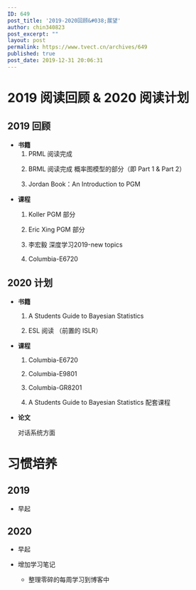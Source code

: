 ```yaml
---
ID: 649
post_title: '2019-2020回顾&#038;展望'
author: chin340823
post_excerpt: ""
layout: post
permalink: https://www.tvect.cn/archives/649
published: true
post_date: 2019-12-31 20:06:31
---
```

<h1>2019 阅读回顾 &amp; 2020 阅读计划</h1>

<h2>2019 回顾</h2>

<ul>
<li><strong>书籍</strong>

<ol>
<li>PRML 阅读完成</p></li>
<li><p>BRML 阅读完成 概率图模型的部分（即 Part 1 &amp; Part 2）</p></li>
<li><p>Jordan Book：An Introduction to PGM</p></li>
</ol></li>
<li><p><strong>课程</strong>

<ol>
<li>Koller PGM 部分</p></li>
<li><p>Eric Xing PGM 部分</p></li>
<li><p>李宏毅 深度学习2019-new topics</p></li>
<li><p>Columbia-E6720</p></li>
</ol></li>
</ul>

<h2>2020 计划</h2>

<ul>
<li><p><strong>书籍</strong>

<ol>
<li>A Students Guide to Bayesian Statistics</p></li>
<li><p>ESL 阅读 （前置的 ISLR）</p></li>
</ol></li>
<li><p><strong>课程</strong>

<ol>
<li>Columbia-E6720</p></li>
<li><p>Columbia-E9801</p></li>
<li><p>Columbia-GR8201</p></li>
<li><p>A Students Guide to Bayesian Statistics 配套课程</p></li>
</ol></li>
<li><p><strong>论文</strong>

对话系统方面</p></li>
</ul>

<h1>习惯培养</h1>

<h2>2019</h2>

<ul>
<li>早起</li>
</ul>

<h2>2020</h2>

<ul>
<li><p>早起</p></li>
<li><p>增加学习笔记

<ul>
<li>整理零碎的每周学习到博客中</li>
</ul></li>
</ul>